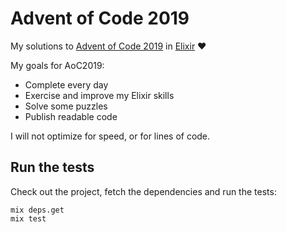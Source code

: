 # Advent of Code 2019

My solutions to [Advent of Code 2019](https://adventofcode.com/) in [Elixir](https://elixir-lang.org) :heart:

My goals for AoC2019:

- Complete every day
- Exercise and improve my Elixir skills
- Solve some puzzles
- Publish readable code

I will not optimize for speed, or for lines of code.


## Run the tests

Check out the project, fetch the dependencies and run the tests:

```
mix deps.get
mix test
```
